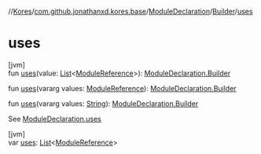 //[Kores](../../../../index.md)/[com.github.jonathanxd.kores.base](../../index.md)/[ModuleDeclaration](../index.md)/[Builder](index.md)/[uses](uses.md)

# uses

[jvm]\
fun [uses](uses.md)(value: [List](https://kotlinlang.org/api/latest/jvm/stdlib/kotlin.collections/-list/index.html)<[ModuleReference](../../-module-reference/index.md)>): [ModuleDeclaration.Builder](index.md)

fun [uses](uses.md)(vararg values: [ModuleReference](../../-module-reference/index.md)): [ModuleDeclaration.Builder](index.md)

fun [uses](uses.md)(vararg values: [String](https://kotlinlang.org/api/latest/jvm/stdlib/kotlin/-string/index.html)): [ModuleDeclaration.Builder](index.md)

See [ModuleDeclaration.uses](../uses.md)

[jvm]\
var [uses](uses.md): [List](https://kotlinlang.org/api/latest/jvm/stdlib/kotlin.collections/-list/index.html)<[ModuleReference](../../-module-reference/index.md)>
